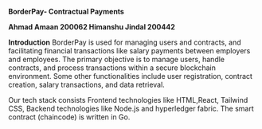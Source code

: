 **BorderPay- Contractual Payments**
				
			
**Ahmad Amaan 	200062
Himanshu Jindal 	200442**
					
**Introduction** 
BorderPay is used for managing users and contracts, and facilitating financial transactions like salary payments between employers and employees.
The primary objective is to manage users, handle contracts, and process transactions within a secure blockchain environment. Some other functionalities include user registration, contract creation, salary transactions, and data retrieval.

Our tech stack consists Frontend technologies  like HTML,React, Tailwind CSS, Backend technologies like Node.js and hyperledger fabric. The smart contract (chaincode) is written in Go.
